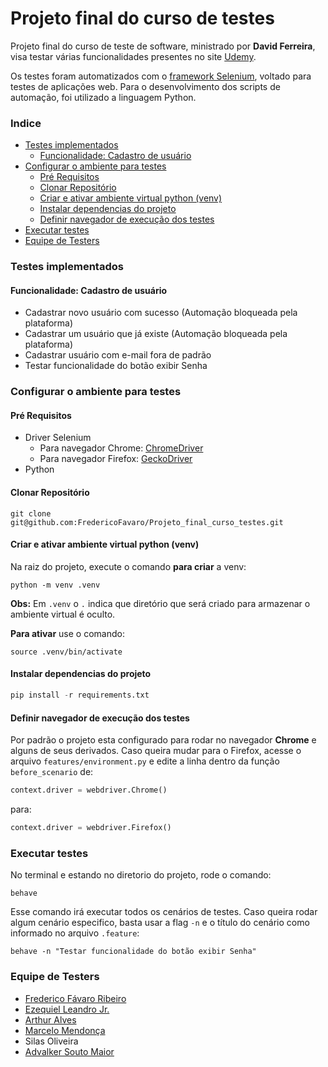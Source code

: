 # Projeto final do curso de testes

Projeto final do curso de teste de software, ministrado por **David Ferreira**, visa testar várias funcionalidades presentes no site [Udemy](https://www.udemy.com).

Os testes foram automatizados com o [framework Selenium](https://www.selenium.dev/), voltado para testes de aplicações web. Para o desenvolvimento dos scripts de automação, foi utilizado a linguagem Python.

### Indice
- [Testes implementados](#testes-implementados)
    - [Funcionalidade: Cadastro de usuário](#funcionalidade-cadastro-de-usuário)
- [Configurar o ambiente para testes](#configurar-o-ambiente-para-testes)
    - [Pré Requisitos](#pré-requisitos)
    - [Clonar Repositório](#clonar-repositório)
    - [Criar e ativar ambiente virtual python (venv)](#criar-e-ativar-ambiente-virtual-python-venv)
    - [Instalar dependencias do projeto](#instalar-dependencias-do-projeto)
    - [Definir navegador de execução dos testes](#definir-navegador-de-execução-dos-testes)
- [Executar testes](#executar-testes)
- [Equipe de Testers](#equipe-de-testers)

### Testes implementados
#### Funcionalidade: Cadastro de usuário
- Cadastrar novo usuário com sucesso (Automação bloqueada pela plataforma)
- Cadastrar um usuário que já existe (Automação bloqueada pela plataforma)
- Cadastrar usuário com e-mail fora de padrão
- Testar funcionalidade do botão exibir Senha

### Configurar o ambiente para testes

#### Pré Requisitos
- Driver Selenium
    - Para navegador Chrome: [ChromeDriver](https://developer.chrome.com/docs/chromedriver/downloads?hl=pt-br)
    - Para navegador Firefox: [GeckoDriver](https://github.com/mozilla/geckodriver)
- Python

#### Clonar Repositório
```shell
git clone git@github.com:FredericoFavaro/Projeto_final_curso_testes.git
```

#### Criar e ativar ambiente virtual python (venv)
Na raiz do projeto, execute o comando **para criar** a venv:
```shell
python -m venv .venv
```
**Obs:** Em `.venv` o `.` indica que diretório que será criado para armazenar o ambiente virtual é oculto.

**Para ativar** use o comando:
```shell
source .venv/bin/activate
```
#### Instalar dependencias do projeto
```python
pip install -r requirements.txt
```
#### Definir navegador de execução dos testes
Por padrão o projeto esta configurado para rodar no navegador **Chrome** e alguns de seus derivados.
Caso queira mudar para o Firefox, acesse o arquivo `features/environment.py` e edite a linha dentro da função `before_scenario` de:
```python
context.driver = webdriver.Chrome()
```
para:
```python
context.driver = webdriver.Firefox()
```
### Executar testes
No terminal e estando no diretorio do projeto, rode o comando:
```shell
behave
```
Esse comando irá executar todos os cenários de testes. Caso queira rodar algum cenário especifico, basta usar a flag `-n` e o título do cenário como informado no arquivo `.feature`:
```shell
behave -n "Testar funcionalidade do botão exibir Senha"
```

### Equipe de Testers
- [Frederico Fávaro Ribeiro](https://github.com/FredericoFavaro)
- [Ezequiel Leandro Jr.](https://github.com/Ezequiel-leandro-jr)
- [Arthur Alves](https://github.com/ArthurAlves1994)
- [Marcelo Mendonça](https://github.com/mclmendonca)
- Silas Oliveira
- [Advalker Souto Maior](https://github.com/Advalker)
